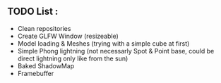## TODO List :

- Clean repositories
- Create GLFW Window (resizeable)
- Model loading & Meshes (trying with a simple cube at first)
- Simple Phong lightning (not necessarly Spot & Point base, could be direct lightning only like from the sun)
- Baked ShadowMap
- Framebuffer

